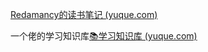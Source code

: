 [Redamancy的读书笔记 (yuque.com)](https://www.yuque.com/u2449012/rfhm5t/chrh36)





一个佬的学习知识库[📚学习知识库 (yuque.com)](https://www.yuque.com/aomsir/study)

